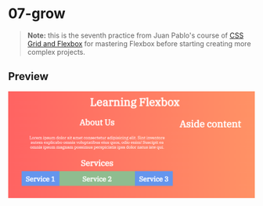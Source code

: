 # 07-grow
> **Note:** this is the seventh practice from Juan Pablo's course of [CSS Grid and Flexbox](https://www.udemy.com/course/css-grid-y-flexbox-la-guia-definitiva-crea-10-proyectos/) for mastering Flexbox before starting creating more complex projects.

## Preview
![](../readme/07-grow.png)